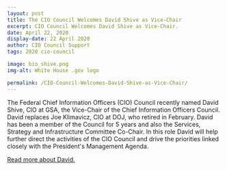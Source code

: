 ```yaml
---
layout: post
title: The CIO Council Welcomes David Shive as Vice-Chair
excerpt: CIO Council Welcomes David Shive as Vice-Chair.
date: April 22, 2020
display-date: 22 April 2020
author: CIO Council Support
tags: 2020 cio-council

image: bio_shive.png
img-alt: White House .gov logo

permalink: /CIO-Council-Welcomes-David-Shive-as-Vice-Chair/
---
```


The Federal Chief Information Officers (CIO) Council recently named David Shive, CIO at GSA, the Vice-Chair of the Chief Information Officers Council. David replaces Joe Klimavicz, CIO at DOJ, who retired in February. David has been a member of the Council for 5 years and also the Services, Strategy and Infrastructure Committee Co-Chair. In this role David will help further direct the activities of the CIO Council and drive the priorities linked closely with the President's Management Agenda. 

[Read more about David.](https://www.cio.gov/about/members-and-leadership/shive-david/)
